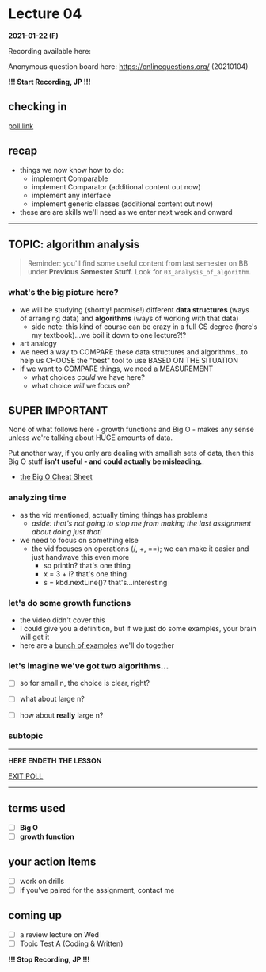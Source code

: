 # Lecture 04

**2021-01-22 (F)**

Recording available here: 

Anonymous question board here: https://onlinequestions.org/ (20210104)


**!!! Start Recording, JP !!!**


## checking in

[poll link](https://directpoll.com/r?XDbzPBd3ixYqg8h55a4Lpu3FxUQ3t8WBbAqGR5Y7f)


## recap

- things we now know how to do:
  - implement Comparable
  - implement Comparator (additional content out now)
  - implement any interface
  - implement generic classes (additional content out now)
- these are are skills we'll need as we enter next week and onward

---

## TOPIC: algorithm analysis

> Reminder: you'll find some useful content from last semester on BB under **Previous Semester Stuff**. Look for `03_analysis_of_algorithm`.


### what's the big picture here?

- we will be studying (shortly! promise!) different **data structures** (ways of arranging data) and **algorithms** (ways of working with that data)
  - side note: this kind of course can be crazy in a full CS degree (here's my textbook)...we boil it down to one lecture?!?
- art analogy
- we need a way to COMPARE these data structures and algorithms...to help us CHOOSE the "best" tool to use BASED ON THE SITUATION
- if we want to COMPARE things, we need a MEASUREMENT
  - what choices _could_ we have here?
  - what choice _will_ we focus on?


## SUPER IMPORTANT

None of what follows here - growth functions and Big O - makes any sense unless we're talking about HUGE amounts of data.

Put another way, if you only are dealing with smallish sets of data, then this Big O stuff **isn't useful - and could actually be misleading.**.

- [the Big O Cheat Sheet](https://www.bigocheatsheet.com/)

### analyzing time

- as the vid mentioned, actually timing things has problems
  - _aside: that's not going to stop me from making the last assignment about doing just that!_
- we need to focus on something else
  - the vid focuses on operations (/, +, ==); we can make it easier and just handwave this even more
    - so println? that's one thing
    - x = 3 + i? that's one thing
    - s = kbd.nextLine()? that's...interesting

### let's do some growth functions

- the video didn't cover this
- I could give you a definition, but if we just do some examples, your brain will get it
- here are a [bunch of examples](https://drive.google.com/file/d/1xNfM9G9_eWE8-RNfoMGZbaxntgg_yESb/view?usp=sharing) we'll do together

### let's imagine we've got two algorithms...

- [ ] so for small n, the choice is clear, right?
- [ ] what about large n?
- [ ] how about **really** large n?



### subtopic


---

**HERE ENDETH THE LESSON**

[EXIT POLL](https://directpoll.com/r?XDbzPBd3ixYqg8byoKEbxe5wa7iQEnFkJVIk8Yzh7Z)

---

## terms used

- [ ] **Big O**
- [ ] **growth function**

## your action items

- [ ] work on drills
- [ ] if you've paired for the assignment, contact me

## coming up

- [ ] a review lecture on Wed
- [ ] Topic Test A (Coding & Written)

**!!! Stop Recording, JP !!!**